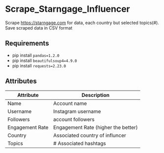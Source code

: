 # Scrape_Starngage_Influencer
Scrape https://starngage.com for data, each country but selected topics(#).
Save scraped data in CSV format

## Requirements
- pip install `pandas=1.2.0`
- pip install `beautifulsoup4=4.9.0`
- pip install `requests=2.23.0`

## Attributes
|   Attribute     |  Description                                                        |
|-----------------|---------------------------------------------------------------------|
|   Name          |  Account name                                                       |
|   Username      |  Instagram username                                                 |
|   Followers     |  account followers                                                  |
| Engagement Rate |  Engagement Rate (higher the better)                                |
|     Country     |  Associated country of influncer                                    |
|     Topics      |  # Associated hashtags                                              |
